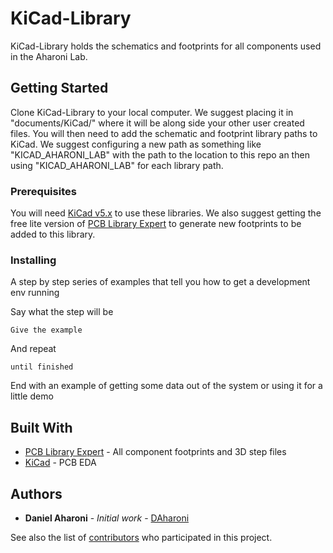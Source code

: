 # KiCad-Library

KiCad-Library holds the schematics and footprints for all components used in the Aharoni Lab.

## Getting Started

Clone KiCad-Library to your local computer. We suggest placing it in "documents/KiCad/" where it will be along side your other user created files. You will then need to add the schematic and footprint library paths to KiCad. We suggest configuring a new path as something like "KICAD_AHARONI_LAB" with the path to the location to this repo an then using "KICAD_AHARONI_LAB" for each library path.

### Prerequisites

You will need [KiCad v5.x](http://kicad-pcb.org/) to use these libraries. We also suggest getting the free lite version of [PCB Library Expert](http://www.pcblibraries.com/LibraryExpert/) to generate new footprints to be added to this library.


### Installing

A step by step series of examples that tell you how to get a development env running

Say what the step will be

```
Give the example
```

And repeat

```
until finished
```

End with an example of getting some data out of the system or using it for a little demo

## Built With

* [PCB Library Expert](http://www.pcblibraries.com/LibraryExpert/) - All component footprints and 3D step files
* [KiCad](http://kicad-pcb.org/) - PCB EDA


## Authors

* **Daniel Aharoni** - *Initial work* - [DAharoni](https://github.com/DAharoni)

See also the list of [contributors](https://github.com/your/project/contributors) who participated in this project.

